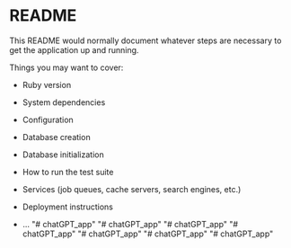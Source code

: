 # README

This README would normally document whatever steps are necessary to get the
application up and running.

Things you may want to cover:

* Ruby version

* System dependencies

* Configuration

* Database creation

* Database initialization

* How to run the test suite

* Services (job queues, cache servers, search engines, etc.)

* Deployment instructions

* ...
"# chatGPT_app" 
"# chatGPT_app" 
"# chatGPT_app" 
"# chatGPT_app" 
"# chatGPT_app" 
"# chatGPT_app" 
"# chatGPT_app" 
